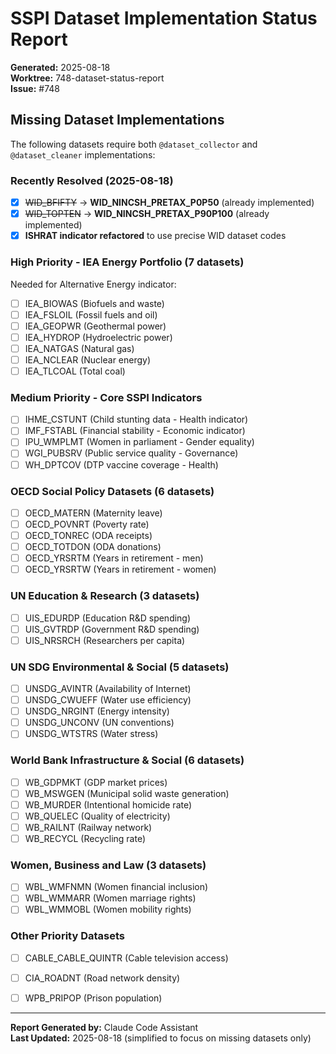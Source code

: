 # SSPI Dataset Implementation Status Report

**Generated:** 2025-08-18  
**Worktree:** 748-dataset-status-report  
**Issue:** #748

## Missing Dataset Implementations

The following datasets require both `@dataset_collector` and `@dataset_cleaner` implementations:

### Recently Resolved (2025-08-18)
- [x] ~~WID_BFIFTY~~ → **WID_NINCSH_PRETAX_P0P50** (already implemented)
- [x] ~~WID_TOPTEN~~ → **WID_NINCSH_PRETAX_P90P100** (already implemented)
- [x] **ISHRAT indicator refactored** to use precise WID dataset codes

### High Priority - IEA Energy Portfolio (7 datasets)
Needed for Alternative Energy indicator:
- [ ] IEA_BIOWAS (Biofuels and waste)
- [ ] IEA_FSLOIL (Fossil fuels and oil)
- [ ] IEA_GEOPWR (Geothermal power)
- [ ] IEA_HYDROP (Hydroelectric power)
- [ ] IEA_NATGAS (Natural gas)
- [ ] IEA_NCLEAR (Nuclear energy)
- [ ] IEA_TLCOAL (Total coal)

### Medium Priority - Core SSPI Indicators
- [ ] IHME_CSTUNT (Child stunting data - Health indicator)
- [ ] IMF_FSTABL (Financial stability - Economic indicator)
- [ ] IPU_WMPLMT (Women in parliament - Gender equality)
- [ ] WGI_PUBSRV (Public service quality - Governance)
- [ ] WH_DPTCOV (DTP vaccine coverage - Health)

### OECD Social Policy Datasets (6 datasets)
- [ ] OECD_MATERN (Maternity leave)
- [ ] OECD_POVNRT (Poverty rate)
- [ ] OECD_TONREC (ODA receipts)
- [ ] OECD_TOTDON (ODA donations)
- [ ] OECD_YRSRTM (Years in retirement - men)
- [ ] OECD_YRSRTW (Years in retirement - women)

### UN Education & Research (3 datasets)
- [ ] UIS_EDURDP (Education R&D spending)
- [ ] UIS_GVTRDP (Government R&D spending)
- [ ] UIS_NRSRCH (Researchers per capita)

### UN SDG Environmental & Social (5 datasets)
- [ ] UNSDG_AVINTR (Availability of Internet)
- [ ] UNSDG_CWUEFF (Water use efficiency)
- [ ] UNSDG_NRGINT (Energy intensity)
- [ ] UNSDG_UNCONV (UN conventions)
- [ ] UNSDG_WTSTRS (Water stress)

### World Bank Infrastructure & Social (6 datasets)
- [ ] WB_GDPMKT (GDP market prices)
- [ ] WB_MSWGEN (Municipal solid waste generation)
- [ ] WB_MURDER (Intentional homicide rate)
- [ ] WB_QUELEC (Quality of electricity)
- [ ] WB_RAILNT (Railway network)
- [ ] WB_RECYCL (Recycling rate)

### Women, Business and Law (3 datasets)
- [ ] WBL_WMFNMN (Women financial inclusion)
- [ ] WBL_WMMARR (Women marriage rights)
- [ ] WBL_WMMOBL (Women mobility rights)

### Other Priority Datasets
- [ ] CABLE_CABLE_QUINTR (Cable television access)
- [ ] CIA_ROADNT (Road network density)
- [ ] WPB_PRIPOP (Prison population)


---

**Report Generated by:** Claude Code Assistant  
**Last Updated:** 2025-08-18 (simplified to focus on missing datasets only)
